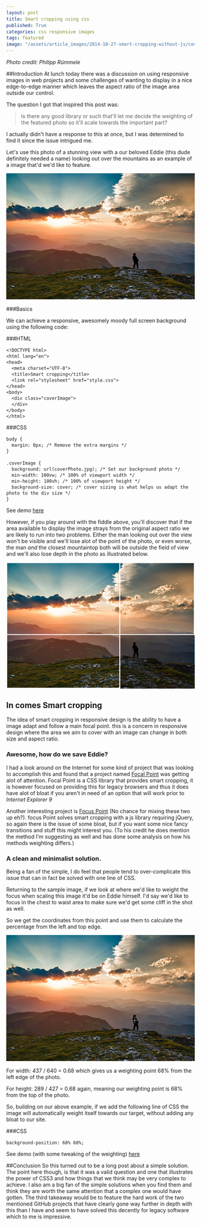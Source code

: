 ```yaml
---
layout: post
title: Smart cropping using css
published: True
categories: css responsive images
tags: featured
image: "/assets/article_images/2014-10-27-smart-cropping-without-js/coverPhoto.jpg"
---
```


*Photo credit: Philipp Rümmele*

##Introduction
At lunch today there was a discussion on using responsive images in web projects and some challenges of wanting to display in a nice edge-to-edge manner which leaves the aspect ratio of the image area outside our control.

The question I got that inspired this post was:

> Is there any good library or such that'll let me decide the weighting of the featured photo so it'll scale towards the important part?
>

I actually didn't have a response to this at once, but I was determined to find it since the issue intrigued me.

Let's use this photo of a stunning view with a our beloved Eddie (this dude definitely needed a name) looking out over the mountains as an example of a image that'd we'd like to feature.

![Say we have the following image, with a man looking out over a landscape.](/assets/article_images/2014-10-27-smart-cropping-without-js/samplePhoto.jpg)

###Basics

We can achieve a responsive, awesomely moody full screen background using the following code:

###HTML

```
<!DOCTYPE html>
<html lang="en">
<head>
  <meta charset="UTF-8">
  <title>Smart cropping</title>
  <link rel="stylesheet" href="style.css">
</head>
<body>
  <div class="coverImage">
  </div>
</body>
</html>
```

###CSS

```
body {
  margin: 0px; /* Remove the extra margins */
}

.coverImage {
  background: url(coverPhoto.jpg); /* Set our background photo */
  min-width: 100vw; /* 100% of viewport width */
  min-height: 100vh; /* 100% of viewport height */
  background-size: cover; /* cover sizing is what helps us adapt the photo to the div size */
}
```

See demo [here](http://jsfiddle.net/davidstenbeck/oqLuek11/)

However, if you play around with the fiddle above, you'll discover that if the area available to display the image strays from the original aspect ratio we are likely to run into two problems. Either the man looking out over the view won't be visible and we'll lose alot of the point of the photo, or even worse, the man *and* the closest mountaintop both will be outside the field of view and we'll also lose depth in the photo as illustrated below.

![Either type of ratio change will introduce problems.](/assets/article_images/2014-10-27-smart-cropping-without-js/samplePhoto-ratio.jpg)

## In comes Smart cropping
The idea of smart cropping in responsive design is the ability to have a image adapt and follow a main focal point. this is a concern in responsive design where the area we aim to cover with an image can change in both size and aspect ratio.

### Awesome, how do we save Eddie?

I had a look around on the Internet for some kind of project that was looking to accomplish this and found that a project named [Focal Point](https://github.com/adamdbradley/focal-point) was getting alot of attention. Focal Point is a CSS library that provides smart cropping, it is however focused on providing this for legacy browsers and thus it does have alot of bloat if you aren't in need of an option that will work prior to *Internet Explorer 9*

Another interesting project is [Focus Point](https://github.com/jonom/jquery-focuspoint) (No chance for mixing these two up eh?). focus Point solves smart cropping with a js library requiring jQuery, so again there is the issue of some bloat, but if you want some nice fancy transitions and stuff this might interest you. (To his credit he does mention the method I'm suggesting as well and has done some analysis on how his methods weighting differs.)

### A clean and minimalist solution.

Being a fan of the simple, I do feel that people tend to over-complicate this issue that can in fact be solved with one line of CSS.

Returning to the sample image, if we look at where we'd like to weight the focus when scaling this image it'd be on Eddie himself. I'd say we'd like to focus in the chest to waist area to make sure we'd get some cliff in the shot as well.

So we get the coordinates from this point and use them to calculate the percentage from the left and top edge.

![The crosshair (our weighting point) intersects at about x:437 y:289.](/assets/article_images/2014-10-27-smart-cropping-without-js/samplePhoto-crosshair.jpg)

For width: 437 / 640 = 0.68 which gives us a weighting point 68% from the left edge of the photo.

For height: 289 / 427 = 0.68 again, meaning our weighting point is 68% from the top of the photo.

So, building on our above example, if we add the following line of CSS the image will automatically weight itself towards our target, without adding any bloat to our site.

###CSS

```
background-position: 68% 68%;
```

See demo (with some tweaking of the weighting) [here](http://jsfiddle.net/davidstenbeck/u06gy3kp/)

##Conclusion
So this turned out to be a long post about a simple solution. The point here though, is that it was a valid question and one that illustrates the power of CSS3 and how things that we think may be very complex to achieve. I also am a big fan of the simple solutions when you find them and think they are worth the same attention that a complex one would have gotten. The third takeaway would be to feature the hard work of the two mentioned GitHub projects that have clearly gone way further in depth with this than I have and seem to have solved this decently for legacy software which to me is impressive.